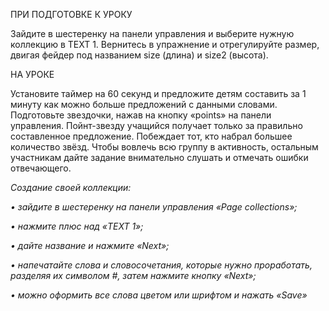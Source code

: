 ПРИ ПОДГОТОВКЕ К УРОКУ

Зайдите в шестеренку на панели управления и выберите нужную коллекцию в TEXT 1. Вернитесь в упражнение и отрегулируйте размер, двигая фейдер под названием size (длина) и size2 (высота).
 
НА УРОКЕ

Установите таймер на 60 секунд и предложите детям составить за 1 минуту как можно больше предложений с данными словами. Подготовьте звездочки, нажав на кнопку «points» на панели управления. Пойнт-звезду учащийся получает только за правильно составленное предложение. Побеждает тот, кто набрал большее количество звёзд. Чтобы вовлечь всю группу в активность, остальным участникам дайте задание внимательно слушать и отмечать ошибки отвечающего.

*Создание своей коллекции:*

*•	зайдите в шестеренку на панели управления «Page collections»;*

*•	нажмите плюс над «TEXT 1»;*

*•	дайте название и нажмите «Next»;*

*•	напечатайте слова и словосочетания, которые нужно проработать, разделяя их символом #, затем нажмите кнопку «Next»;*

*•	можно оформить все слова цветом или шрифтом и нажать «Save»*
